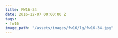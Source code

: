 ```yaml
---
title: FW16-34
date: 2016-12-07 00:00:00 Z
tags:
- fw16
image_path: "/assets/images/fw16/lg/fw16-34.jpg"
---
```


